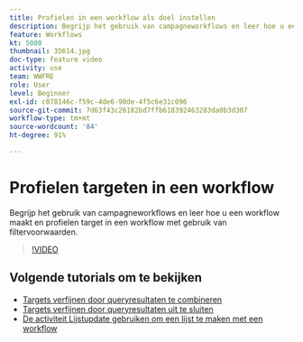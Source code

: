 ```yaml
---
title: Profielen in een workflow als doel instellen
description: Begrijp het gebruik van campagneworkflows en leer hoe u een workflow maakt en profielen target in een workflow met gebruik van filtervoorwaarden.
feature: Workflows
kt: 5080
thumbnail: 35614.jpg
doc-type: feature video
activity: use
team: WWFRE
role: User
level: Beginner
exl-id: c078146c-f59c-4de6-90de-4f5c6e31c096
source-git-commit: 7d63f43c26182bd7ffb618392463283da0b3d307
workflow-type: tm+mt
source-wordcount: '84'
ht-degree: 91%

---
```


# Profielen targeten in een workflow

Begrijp het gebruik van campagneworkflows en leer hoe u een workflow maakt en profielen target in een workflow met gebruik van filtervoorwaarden.

>[!VIDEO](https://video.tv.adobe.com/v/35614?quality=12)

## Volgende tutorials om te bekijken

* [Targets verfijnen door queryresultaten te combineren](/help/automating-with-workflows/refining-targets-by-combining-query-results.md)
* [Targets verfijnen door queryresultaten uit te sluiten](/help/automating-with-workflows/refining-targets-by-excluding-query-results.md)
* [De activiteit Lijstupdate gebruiken om een lijst te maken met een workflow](/help/automating-with-workflows/using-the-update-list-activity.md)

